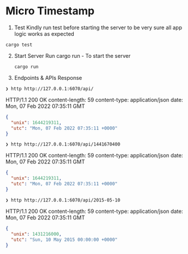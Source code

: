 # Micro Timestamp

1. Test
   Kindly run test before starting the server to
   be very sure all app logic works as expected

```
cargo test
```

2. Start Server
   Run cargo run - To start the server

   ```
   cargo run
   ```

3. Endpoints & APIs Response

```
❯ http http://127.0.0.1:6070/api/
```

HTTP/1.1 200 OK
content-length: 59
content-type: application/json
date: Mon, 07 Feb 2022 07:35:11 GMT

```json
{
  "unix": 1644219311,
  "utc": "Mon, 07 Feb 2022 07:35:11 +0000"
}
```

```
❯ http http://127.0.0.1:6070/api/1441670400
```

HTTP/1.1 200 OK
content-length: 59
content-type: application/json
date: Mon, 07 Feb 2022 07:35:11 GMT

```json
{
  "unix": 1644219311,
  "utc": "Mon, 07 Feb 2022 07:35:11 +0000"
}
```

```
❯ http http://127.0.0.1:6070/api/2015-05-10
```

HTTP/1.1 200 OK
content-length: 59
content-type: application/json
date: Mon, 07 Feb 2022 07:35:11 GMT

```json
{
  "unix": 1431216000,
  "utc": "Sun, 10 May 2015 00:00:00 +0000"
}
```
